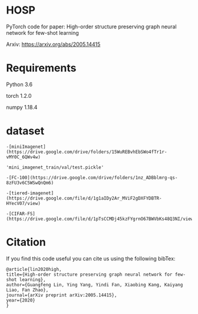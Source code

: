 # HOSP
PyTorch code for paper: High-order structure preserving graph neural network for few-shot learning

Arxiv: https://arxiv.org/abs/2005.14415

# Requirements
Python 3.6

torch 1.2.0

numpy 1.18.4

# dataset
```
-[miniImagenet](https://drive.google.com/drive/folders/15WuREBvhEbSWo4fTr1r-vMY0C_6QWv4w)

'mini_imagenet_train/val/test.pickle'

-[FC-100](https://drive.google.com/drive/folders/1nz_ADBblmrg-qs-8zFU3v6C5WSwQnQm6)

-[tiered-imagenet](https://drive.google.com/file/d/1g1aIDy2Ar_MViF2gDXFYDBTR-HYecV07/view)

-[CIFAR-FS](https://drive.google.com/file/d/1pTsCCMDj45kzFYgrnO67BWVbKs48Q3NI/view)
```
# Citation

If you find this code useful you can cite us using the following bibTex:
```
@article{lin2020high,
title={High-order structure preserving graph neural network for few-shot learning},
author={Guangfeng Lin, Ying Yang, Yindi Fan, Xiaobing Kang, Kaiyang Liao, Fan Zhao},
journal={arXiv preprint arXiv:2005.14415},
year={2020}
}
```
